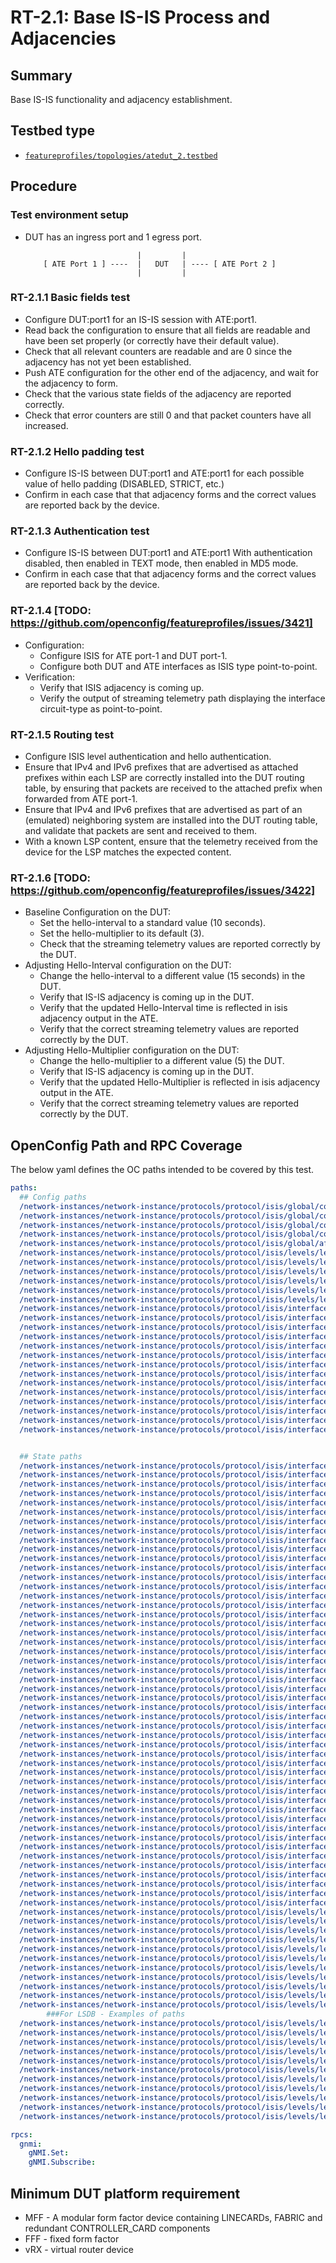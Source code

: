 # RT-2.1: Base IS-IS Process and Adjacencies

## Summary

Base IS-IS functionality and adjacency establishment.

## Testbed type

*  [`featureprofiles/topologies/atedut_2.testbed`](https://github.com/openconfig/featureprofiles/blob/main/topologies/atedut_2.testbed)

## Procedure

### Test environment setup

*   DUT has an ingress port and 1 egress port.

    ```
                             |         |
        [ ATE Port 1 ] ----  |   DUT   | ---- [ ATE Port 2 ]
                             |         |
    ```

### RT-2.1.1 Basic fields test

*   Configure DUT:port1 for an IS-IS session with ATE:port1.
*   Read back the configuration to ensure that all fields are readable and
    have been set properly (or correctly have their default value).
*   Check that all relevant counters are readable and are 0 since the
    adjacency has not yet been established.
*   Push ATE configuration for the other end of the adjacency, and wait for
    the adjacency to form.
*   Check that the various state fields of the adjacency are reported
    correctly.
*   Check that error counters are still 0 and that packet counters have all
    increased.

### RT-2.1.2 Hello padding test

*   Configure IS-IS between DUT:port1 and ATE:port1 for each possible value
    of hello padding (DISABLED, STRICT, etc.)
*   Confirm in each case that that adjacency forms and the correct values
    are reported back by the device.

### RT-2.1.3 Authentication test

*   Configure IS-IS between DUT:port1 and ATE:port1 With authentication
    disabled, then enabled in TEXT mode, then enabled in MD5 mode.
*   Confirm in each case that that adjacency forms and the correct values
    are reported back by the device.

### RT-2.1.4 [TODO: https://github.com/openconfig/featureprofiles/issues/3421]

*   Configuration:
    *   Configure ISIS for ATE port-1 and DUT port-1.
    *   Configure both DUT and ATE interfaces as ISIS type point-to-point.
*   Verification:
    *   Verify that ISIS adjacency is coming up.
    *   Verify the output of streaming telemetry path displaying the interface circuit-type as point-to-point.

### RT-2.1.5 Routing test

*   Configure ISIS level authentication  and hello authentication.
*   Ensure that IPv4 and IPv6 prefixes that are advertised as attached
    prefixes within each LSP are correctly installed into the DUT
    routing table, by ensuring that packets are received to the attached
    prefix when forwarded from ATE port-1.
*   Ensure that IPv4 and IPv6 prefixes that are advertised as part of an
    (emulated) neighboring system are installed into the DUT routing
    table, and validate that packets are sent and received to them.
*   With a known LSP content, ensure that the telemetry received from the
    device for the LSP matches the expected content.

### RT-2.1.6 [TODO: https://github.com/openconfig/featureprofiles/issues/3422]

*   Baseline Configuration on the DUT:
    *   Set the hello-interval to a standard value (10 seconds).
    *   Set the hello-multiplier to its default (3).
    *   Check that the streaming telemetry values are reported correctly by the DUT.
*   Adjusting Hello-Interval configuration on the DUT:
    *   Change the hello-interval to a different value (15 seconds) in the DUT.
    *   Verify that IS-IS adjacency is coming up in the DUT.
    *   Verify that the updated Hello-Interval time is reflected in isis adjacency output in the ATE.
    *   Verify that the correct streaming telemetry values are reported correctly by the DUT.
*   Adjusting Hello-Multiplier configuration on the DUT:
    *   Change the hello-multiplier to a different value (5) the DUT.
    *   Verify that IS-IS adjacency is coming up in the DUT.
    *   Verify that the updated Hello-Multiplier is reflected in isis adjacency output in the ATE.
    *   Verify that the correct streaming telemetry values are reported correctly by the DUT.

## OpenConfig Path and RPC Coverage

The below yaml defines the OC paths intended to be covered by this test.

```yaml
paths:
  ## Config paths
  /network-instances/network-instance/protocols/protocol/isis/global/config/authentication-check:
  /network-instances/network-instance/protocols/protocol/isis/global/config/net:
  /network-instances/network-instance/protocols/protocol/isis/global/config/level-capability:
  /network-instances/network-instance/protocols/protocol/isis/global/config/hello-padding:
  /network-instances/network-instance/protocols/protocol/isis/global/afi-safi/af/config/enabled:
  /network-instances/network-instance/protocols/protocol/isis/levels/level/config/level-number:
  /network-instances/network-instance/protocols/protocol/isis/levels/level/config/enabled:
  /network-instances/network-instance/protocols/protocol/isis/levels/level/authentication/config/enabled:
  /network-instances/network-instance/protocols/protocol/isis/levels/level/authentication/config/auth-mode:
  /network-instances/network-instance/protocols/protocol/isis/levels/level/authentication/config/auth-password:
  /network-instances/network-instance/protocols/protocol/isis/levels/level/authentication/config/auth-type:
  /network-instances/network-instance/protocols/protocol/isis/interfaces/interface/config/interface-id:
  /network-instances/network-instance/protocols/protocol/isis/interfaces/interface/config/enabled:
  /network-instances/network-instance/protocols/protocol/isis/interfaces/interface/timers/config/csnp-interval:
  /network-instances/network-instance/protocols/protocol/isis/interfaces/interface/timers/config/lsp-pacing-interval:
  /network-instances/network-instance/protocols/protocol/isis/interfaces/interface/levels/level/config/level-number:
  /network-instances/network-instance/protocols/protocol/isis/interfaces/interface/levels/level/timers/config/hello-interval:
  /network-instances/network-instance/protocols/protocol/isis/interfaces/interface/levels/level/timers/config/hello-multiplier:
  /network-instances/network-instance/protocols/protocol/isis/interfaces/interface/levels/level/hello-authentication/config/auth-mode:
  /network-instances/network-instance/protocols/protocol/isis/interfaces/interface/levels/level/hello-authentication/config/auth-password:
  /network-instances/network-instance/protocols/protocol/isis/interfaces/interface/levels/level/hello-authentication/config/auth-type:
  /network-instances/network-instance/protocols/protocol/isis/interfaces/interface/levels/level/hello-authentication/config/enabled:
  /network-instances/network-instance/protocols/protocol/isis/interfaces/interface/afi-safi/af/config/afi-name:
  /network-instances/network-instance/protocols/protocol/isis/interfaces/interface/afi-safi/af/config/safi-name:
  /network-instances/network-instance/protocols/protocol/isis/interfaces/interface/afi-safi/af/config/enabled:


  ## State paths
  /network-instances/network-instance/protocols/protocol/isis/interfaces/interface/state/circuit-type:
  /network-instances/network-instance/protocols/protocol/isis/interfaces/interface/levels/level/adjacencies/adjacency/state/system-id:
  /network-instances/network-instance/protocols/protocol/isis/interfaces/interface/levels/level/afi-safi/af/state/afi-name:
  /network-instances/network-instance/protocols/protocol/isis/interfaces/interface/levels/level/afi-safi/af/state/metric:
  /network-instances/network-instance/protocols/protocol/isis/interfaces/interface/levels/level/afi-safi/af/state/safi-name:
  /network-instances/network-instance/protocols/protocol/isis/interfaces/interface/levels/level/packet-counters/csnp/state/dropped:
  /network-instances/network-instance/protocols/protocol/isis/interfaces/interface/levels/level/packet-counters/csnp/state/processed:
  /network-instances/network-instance/protocols/protocol/isis/interfaces/interface/levels/level/packet-counters/csnp/state/received:
  /network-instances/network-instance/protocols/protocol/isis/interfaces/interface/levels/level/packet-counters/csnp/state/sent:
  /network-instances/network-instance/protocols/protocol/isis/interfaces/interface/levels/level/packet-counters/iih/state/dropped:
  /network-instances/network-instance/protocols/protocol/isis/interfaces/interface/levels/level/packet-counters/iih/state/processed:
  /network-instances/network-instance/protocols/protocol/isis/interfaces/interface/levels/level/packet-counters/iih/state/received:
  /network-instances/network-instance/protocols/protocol/isis/interfaces/interface/levels/level/packet-counters/iih/state/retransmit:
  /network-instances/network-instance/protocols/protocol/isis/interfaces/interface/levels/level/packet-counters/iih/state/sent:
  /network-instances/network-instance/protocols/protocol/isis/interfaces/interface/levels/level/packet-counters/lsp/state/dropped:
  /network-instances/network-instance/protocols/protocol/isis/interfaces/interface/levels/level/packet-counters/lsp/state/processed:
  /network-instances/network-instance/protocols/protocol/isis/interfaces/interface/levels/level/packet-counters/lsp/state/received:
  /network-instances/network-instance/protocols/protocol/isis/interfaces/interface/levels/level/packet-counters/lsp/state/retransmit:
  /network-instances/network-instance/protocols/protocol/isis/interfaces/interface/levels/level/packet-counters/lsp/state/sent:
  /network-instances/network-instance/protocols/protocol/isis/interfaces/interface/levels/level/packet-counters/psnp/state/dropped:
  /network-instances/network-instance/protocols/protocol/isis/interfaces/interface/levels/level/packet-counters/psnp/state/processed:
  /network-instances/network-instance/protocols/protocol/isis/interfaces/interface/levels/level/packet-counters/psnp/state/received:
  /network-instances/network-instance/protocols/protocol/isis/interfaces/interface/levels/level/packet-counters/psnp/state/retransmit:
  /network-instances/network-instance/protocols/protocol/isis/interfaces/interface/levels/level/packet-counters/psnp/state/sent:
  /network-instances/network-instance/protocols/protocol/isis/interfaces/interface/levels/level/timers/state/hello-interval:
  /network-instances/network-instance/protocols/protocol/isis/interfaces/interface/levels/level/timers/state/hello-multiplier:
  /network-instances/network-instance/protocols/protocol/isis/interfaces/interface/circuit-counters/state/adj-changes:
  /network-instances/network-instance/protocols/protocol/isis/interfaces/interface/circuit-counters/state/adj-number:
  /network-instances/network-instance/protocols/protocol/isis/interfaces/interface/circuit-counters/state/auth-fails:
  /network-instances/network-instance/protocols/protocol/isis/interfaces/interface/circuit-counters/state/auth-type-fails:
  /network-instances/network-instance/protocols/protocol/isis/interfaces/interface/circuit-counters/state/id-field-len-mismatches:
  /network-instances/network-instance/protocols/protocol/isis/interfaces/interface/circuit-counters/state/lan-dis-changes:
  /network-instances/network-instance/protocols/protocol/isis/interfaces/interface/circuit-counters/state/rejected-adj:
  /network-instances/network-instance/protocols/protocol/isis/interfaces/interface/levels/level/adjacencies/adjacency/state/adjacency-state:
  /network-instances/network-instance/protocols/protocol/isis/interfaces/interface/levels/level/adjacencies/adjacency/state/area-address:
  /network-instances/network-instance/protocols/protocol/isis/interfaces/interface/levels/level/adjacencies/adjacency/state/dis-system-id:
  /network-instances/network-instance/protocols/protocol/isis/interfaces/interface/levels/level/adjacencies/adjacency/state/local-extended-circuit-id:
  /network-instances/network-instance/protocols/protocol/isis/interfaces/interface/levels/level/adjacencies/adjacency/state/multi-topology:
  /network-instances/network-instance/protocols/protocol/isis/interfaces/interface/levels/level/adjacencies/adjacency/state/neighbor-circuit-type:
  /network-instances/network-instance/protocols/protocol/isis/interfaces/interface/levels/level/adjacencies/adjacency/state/neighbor-extended-circuit-id:
  /network-instances/network-instance/protocols/protocol/isis/interfaces/interface/levels/level/adjacencies/adjacency/state/neighbor-ipv4-address:
  /network-instances/network-instance/protocols/protocol/isis/interfaces/interface/levels/level/adjacencies/adjacency/state/neighbor-ipv6-address:
  /network-instances/network-instance/protocols/protocol/isis/interfaces/interface/levels/level/adjacencies/adjacency/state/neighbor-snpa:
  /network-instances/network-instance/protocols/protocol/isis/interfaces/interface/levels/level/adjacencies/adjacency/state/nlpid:
  /network-instances/network-instance/protocols/protocol/isis/interfaces/interface/levels/level/adjacencies/adjacency/state/priority:
  /network-instances/network-instance/protocols/protocol/isis/interfaces/interface/levels/level/adjacencies/adjacency/state/restart-status:
  /network-instances/network-instance/protocols/protocol/isis/interfaces/interface/levels/level/adjacencies/adjacency/state/restart-support:
  /network-instances/network-instance/protocols/protocol/isis/interfaces/interface/levels/level/adjacencies/adjacency/state/restart-suppress:
  /network-instances/network-instance/protocols/protocol/isis/levels/level/system-level-counters/state/auth-fails:
  /network-instances/network-instance/protocols/protocol/isis/levels/level/system-level-counters/state/auth-type-fails:
  /network-instances/network-instance/protocols/protocol/isis/levels/level/system-level-counters/state/corrupted-lsps:
  /network-instances/network-instance/protocols/protocol/isis/levels/level/system-level-counters/state/database-overloads:
  /network-instances/network-instance/protocols/protocol/isis/levels/level/system-level-counters/state/exceed-max-seq-nums:
  /network-instances/network-instance/protocols/protocol/isis/levels/level/system-level-counters/state/id-len-mismatch:
  /network-instances/network-instance/protocols/protocol/isis/levels/level/system-level-counters/state/lsp-errors:
  /network-instances/network-instance/protocols/protocol/isis/levels/level/system-level-counters/state/max-area-address-mismatches:
  /network-instances/network-instance/protocols/protocol/isis/levels/level/system-level-counters/state/own-lsp-purges:
  /network-instances/network-instance/protocols/protocol/isis/levels/level/system-level-counters/state/seq-num-skips:
  /network-instances/network-instance/protocols/protocol/isis/levels/level/system-level-counters/state/spf-runs:
        ###For LSDB - Examples of paths
  /network-instances/network-instance/protocols/protocol/isis/levels/level/link-state-database/lsp/state/lsp-id:
  /network-instances/network-instance/protocols/protocol/isis/levels/level/link-state-database/lsp/state/maximum-area-addresses:
  /network-instances/network-instance/protocols/protocol/isis/levels/level/link-state-database/lsp/state/pdu-type:
  /network-instances/network-instance/protocols/protocol/isis/levels/level/link-state-database/lsp/state/sequence-number:
  /network-instances/network-instance/protocols/protocol/isis/levels/level/link-state-database/lsp/tlvs/tlv/state/type:
  /network-instances/network-instance/protocols/protocol/isis/levels/level/link-state-database/lsp/tlvs/tlv/area-address/state/address:
  /network-instances/network-instance/protocols/protocol/isis/levels/level/link-state-database/lsp/tlvs/tlv/hostname/state/hostname:
  /network-instances/network-instance/protocols/protocol/isis/levels/level/link-state-database/lsp/tlvs/tlv/ipv4-interface-addresses/state/address:
  /network-instances/network-instance/protocols/protocol/isis/levels/level/link-state-database/lsp/tlvs/tlv/ipv6-interface-addresses/state/address:
  /network-instances/network-instance/protocols/protocol/isis/levels/level/link-state-database/lsp/tlvs/tlv/ipv4-te-router-id/state/router-id:
  /network-instances/network-instance/protocols/protocol/isis/levels/level/link-state-database/lsp/tlvs/tlv/ipv6-te-router-id/state/router-id:

rpcs:
  gnmi:
    gNMI.Set:
    gNMI.Subscribe:
```

## Minimum DUT platform requirement

* MFF - A modular form factor device containing LINECARDs, FABRIC and redundant CONTROLLER_CARD components
* FFF - fixed form factor
* vRX - virtual router device
